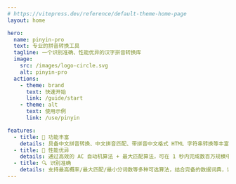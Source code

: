 ```yaml
---
# https://vitepress.dev/reference/default-theme-home-page
layout: home

hero:
  name: pinyin-pro
  text: 专业的拼音转换工具
  tagline: 一个识别准确、性能优异的汉字拼音转换库
  image:
    src: /images/logo-circle.svg
    alt: pinyin-pro
  actions:
    - theme: brand
      text: 快速开始
      link: /guide/start
    - theme: alt
      text: 使用示例
      link: /use/pinyin

features:
  - title: 🎨 功能丰富
    details: 具备中文拼音转换、中文拼音匹配、带拼音中文格式 HTML 字符串转换等丰富的功能
  - title: 🚀 性能优异
    details: 通过高效的 AC 自动机算法 + 最大匹配算法，可在 1 秒内完成数百万规模中文拼音的转换
  - title: 🔍 识别准确
    details: 支持最高概率/最大匹配/最小分词数等多种可选算法，结合完备的数据词典，识别率非常准确
---
```

